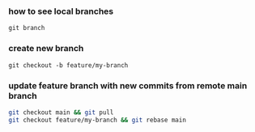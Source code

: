 ### how to see local branches

`git branch`

### create new branch

`git checkout -b feature/my-branch`

### update feature branch with new commits from remote main branch

```sh
git checkout main && git pull
git checkout feature/my-branch && git rebase main
```
